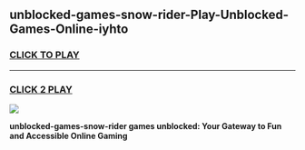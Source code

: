 
## unblocked-games-snow-rider-Play-Unblocked-Games-Online-iyhto
<h3>
<a href="https://premium76.site?title=unblocked-games-snow-rider&ref=24A">CLICK TO PLAY</a></h3>
<hr>

<h3>
<a href="https://premium76.site?title=unblocked-games-snow-rider&ref=24A">CLICK 2 PLAY</a>
  
</h3>

<a href="https://premium76.site?title=unblocked-games-snow-rider&ref=24A"><img src="https://clearcache.store/games.png"></a>


**unblocked-games-snow-rider games unblocked: Your Gateway to Fun and Accessible Online Gaming**
